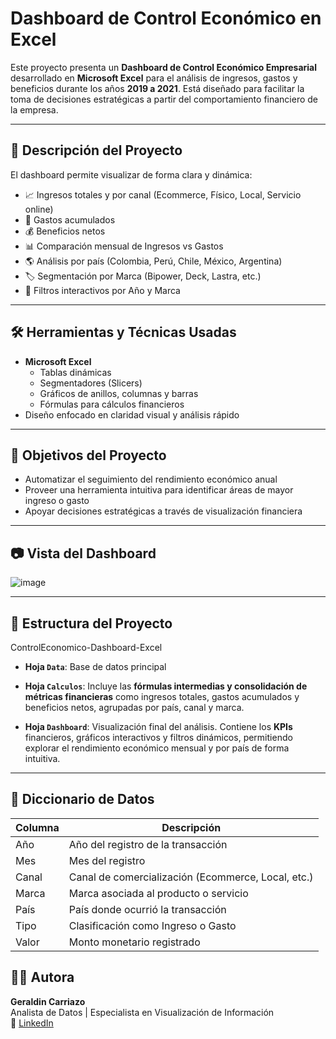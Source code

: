 # Dashboard de Control Económico en Excel

Este proyecto presenta un **Dashboard de Control Económico Empresarial** desarrollado en **Microsoft Excel** para el análisis de ingresos, gastos y beneficios durante los años **2019 a 2021**. Está diseñado para facilitar la toma de decisiones estratégicas a partir del comportamiento financiero de la empresa.

---

## 📌 Descripción del Proyecto

El dashboard permite visualizar de forma clara y dinámica:

- 📈 Ingresos totales y por canal (Ecommerce, Físico, Local, Servicio online)
- 💸 Gastos acumulados
- 💰 Beneficios netos
- 📊 Comparación mensual de Ingresos vs Gastos
- 🌎 Análisis por país (Colombia, Perú, Chile, México, Argentina)
- 🏷️ Segmentación por Marca (Bipower, Deck, Lastra, etc.)
- 🔄 Filtros interactivos por Año y Marca

---

## 🛠️ Herramientas y Técnicas Usadas

- **Microsoft Excel**
  - Tablas dinámicas
  - Segmentadores (Slicers)
  - Gráficos de anillos, columnas y barras
  - Fórmulas para cálculos financieros
- Diseño enfocado en claridad visual y análisis rápido

---

## 🎯 Objetivos del Proyecto

- Automatizar el seguimiento del rendimiento económico anual
- Proveer una herramienta intuitiva para identificar áreas de mayor ingreso o gasto
- Apoyar decisiones estratégicas a través de visualización financiera

---

## 📷 Vista del Dashboard

![image](https://github.com/user-attachments/assets/e07a05d4-f219-4fd8-962a-fb468b898467)


---

## 📁 Estructura del Proyecto

ControlEconomico-Dashboard-Excel

- **Hoja `Data`**: Base de datos principal

- **Hoja `Calculos`**: Incluye las **fórmulas intermedias y consolidación de métricas financieras** como ingresos totales, gastos acumulados y beneficios netos, agrupadas por país, canal y marca.

- **Hoja `Dashboard`**: Visualización final del análisis. Contiene los **KPIs** financieros, gráficos interactivos y filtros dinámicos, permitiendo explorar el rendimiento económico mensual y por país de forma intuitiva.

---

## 🧾 Diccionario de Datos

| **Columna** | **Descripción** |
|-------------|-----------------|
| Año         | Año del registro de la transacción |
| Mes         | Mes del registro |
| Canal       | Canal de comercialización (Ecommerce, Local, etc.) |
| Marca       | Marca asociada al producto o servicio |
| País        | País donde ocurrió la transacción |
| Tipo        | Clasificación como Ingreso o Gasto |
| Valor       | Monto monetario registrado |


## 👩‍💼 Autora

**Geraldin Carriazo**  
Analista de Datos | Especialista en Visualización de Información  
🔗 [LinkedIn](https://www.linkedin.com/in/geraldin-carriazo)



